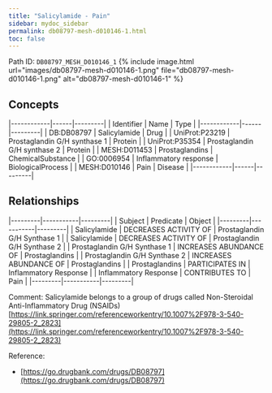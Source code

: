 ```yaml
---
title: "Salicylamide - Pain"
sidebar: mydoc_sidebar
permalink: db08797-mesh-d010146-1.html
toc: false 
---
```



Path ID: `DB08797_MESH_D010146_1`
{% include image.html url="images/db08797-mesh-d010146-1.png" file="db08797-mesh-d010146-1.png" alt="db08797-mesh-d010146-1" %}

## Concepts

|------------|------|---------|
| Identifier | Name | Type    |
|------------|------|---------|
| DB:DB08797 | Salicylamide | Drug |
| UniProt:P23219 | Prostaglandin G/H synthase 1 | Protein |
| UniProt:P35354 | Prostaglandin G/H synthase 2 | Protein |
| MESH:D011453 | Prostaglandins | ChemicalSubstance |
| GO:0006954 | Inflammatory response | BiologicalProcess |
| MESH:D010146 | Pain | Disease |
|------------|------|---------|

## Relationships

|---------|-----------|---------|
| Subject | Predicate | Object  |
|---------|-----------|---------|
| Salicylamide | DECREASES ACTIVITY OF | Prostaglandin G/H Synthase 1 |
| Salicylamide | DECREASES ACTIVITY OF | Prostaglandin G/H Synthase 2 |
| Prostaglandin G/H Synthase 1 | INCREASES ABUNDANCE OF | Prostaglandins |
| Prostaglandin G/H Synthase 2 | INCREASES ABUNDANCE OF | Prostaglandins |
| Prostaglandins | PARTICIPATES IN | Inflammatory Response |
| Inflammatory Response | CONTRIBUTES TO | Pain |
|---------|-----------|---------|

Comment: Salicylamide belongs to a group of drugs called Non-Steroidal Anti-Inflammatory Drug (NSAIDs) [https://link.springer.com/referenceworkentry/10.1007%2F978-3-540-29805-2_2823](https://link.springer.com/referenceworkentry/10.1007%2F978-3-540-29805-2_2823)

Reference: 
  - [https://go.drugbank.com/drugs/DB08797](https://go.drugbank.com/drugs/DB08797)

